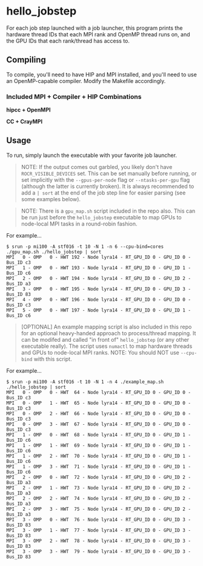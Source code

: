# hello_jobstep

For each job step launched with a job launcher, this program prints the hardware thread IDs that each MPI rank and OpenMP thread runs on, and the GPU IDs that each rank/thread has access to.

## Compiling

To compile, you'll need to have HIP and MPI installed, and you'll need to use an OpenMP-capable compiler. Modify the Makefile accordingly.

### Included MPI + Compiler + HIP Combinations

<b>hipcc + OpenMPI</b>

<b>CC + CrayMPI</b>

## Usage

To run, simply launch the executable with your favorite job launcher. 

> NOTE: If the output comes out garbled, you likely don't have `ROCR_VISIBLE_DEVICES` set. This can be set manually before running, or set implicitly with the `--gpus-per-node` flag or `--ntasks-per-gpu` flag (although the latter is currently broken). It is always recommended to add a `| sort` at the end of the job step line for easier parsing (see some examples below).

> NOTE: There is a `gpu_map.sh` script included in the repo also. This can be run just before the `hello_jobstep` executable to map GPUs to node-local MPI tasks in a round-robin fashion. 

For example...

```
$ srun -p mi100 -A stf016 -t 10 -N 1 -n 6 --cpu-bind=cores ./gpu_map.sh ./hello_jobstep | sort
MPI   0 - OMP   0 - HWT 192 - Node lyra14 - RT_GPU_ID 0 - GPU_ID 0 - Bus_ID c3
MPI   1 - OMP   0 - HWT 193 - Node lyra14 - RT_GPU_ID 0 - GPU_ID 1 - Bus_ID c6
MPI   2 - OMP   0 - HWT 194 - Node lyra14 - RT_GPU_ID 0 - GPU_ID 2 - Bus_ID a3
MPI   3 - OMP   0 - HWT 195 - Node lyra14 - RT_GPU_ID 0 - GPU_ID 3 - Bus_ID 83
MPI   4 - OMP   0 - HWT 196 - Node lyra14 - RT_GPU_ID 0 - GPU_ID 0 - Bus_ID c3
MPI   5 - OMP   0 - HWT 197 - Node lyra14 - RT_GPU_ID 0 - GPU_ID 1 - Bus_ID c6
```

> [OPTIONAL] An example mapping script is also included in this repo for an optional heavy-handed approach to process/thread mapping. It can be modifed and called "in front of" `hello_jobstep` (or any other executable really). The script uses `numactl` to map hardware threads and GPUs to node-local MPI ranks. NOTE: You should NOT use `--cpu-bind` with this script.

For example...

```
$ srun -p mi100 -A stf016 -t 10 -N 1 -n 4 ./example_map.sh ./hello_jobstep | sort
MPI   0 - OMP   0 - HWT  64 - Node lyra14 - RT_GPU_ID 0 - GPU_ID 0 - Bus_ID c3
MPI   0 - OMP   1 - HWT  65 - Node lyra14 - RT_GPU_ID 0 - GPU_ID 0 - Bus_ID c3
MPI   0 - OMP   2 - HWT  66 - Node lyra14 - RT_GPU_ID 0 - GPU_ID 0 - Bus_ID c3
MPI   0 - OMP   3 - HWT  67 - Node lyra14 - RT_GPU_ID 0 - GPU_ID 0 - Bus_ID c3
MPI   1 - OMP   0 - HWT  68 - Node lyra14 - RT_GPU_ID 0 - GPU_ID 1 - Bus_ID c6
MPI   1 - OMP   1 - HWT  69 - Node lyra14 - RT_GPU_ID 0 - GPU_ID 1 - Bus_ID c6
MPI   1 - OMP   2 - HWT  70 - Node lyra14 - RT_GPU_ID 0 - GPU_ID 1 - Bus_ID c6
MPI   1 - OMP   3 - HWT  71 - Node lyra14 - RT_GPU_ID 0 - GPU_ID 1 - Bus_ID c6
MPI   2 - OMP   0 - HWT  72 - Node lyra14 - RT_GPU_ID 0 - GPU_ID 2 - Bus_ID a3
MPI   2 - OMP   1 - HWT  73 - Node lyra14 - RT_GPU_ID 0 - GPU_ID 2 - Bus_ID a3
MPI   2 - OMP   2 - HWT  74 - Node lyra14 - RT_GPU_ID 0 - GPU_ID 2 - Bus_ID a3
MPI   2 - OMP   3 - HWT  75 - Node lyra14 - RT_GPU_ID 0 - GPU_ID 2 - Bus_ID a3
MPI   3 - OMP   0 - HWT  76 - Node lyra14 - RT_GPU_ID 0 - GPU_ID 3 - Bus_ID 83
MPI   3 - OMP   1 - HWT  77 - Node lyra14 - RT_GPU_ID 0 - GPU_ID 3 - Bus_ID 83
MPI   3 - OMP   2 - HWT  78 - Node lyra14 - RT_GPU_ID 0 - GPU_ID 3 - Bus_ID 83
MPI   3 - OMP   3 - HWT  79 - Node lyra14 - RT_GPU_ID 0 - GPU_ID 3 - Bus_ID 83
```
